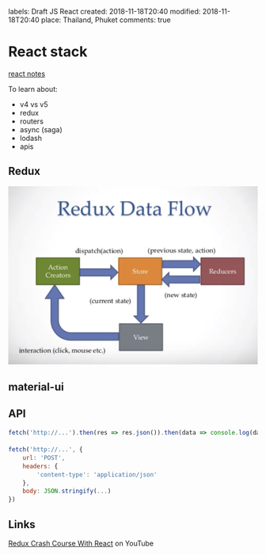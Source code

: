labels: Draft
        JS
        React
created: 2018-11-18T20:40
modified: 2018-11-18T20:40
place: Thailand, Phuket
comments: true

# React stack

[react notes](/2016/05/react-notes)

To learn about:
- v4 vs v5
- redux
- routers
- async (saga)
- lodash
- apis

## Redux

![redux](./redux.png)

## material-ui

## API

```js
fetch('http://...').then(res => res.json()).then(data => console.log(data));

fetch('http://...', {
	url: 'POST',
	headers: {
		'content-type': 'application/json'
	},
	body: JSON.stringify(...)
})
```

## Links

[Redux Crash Course With React](https://www.youtube.com/watch?v=93p3LxR9xfM) on YouTube


